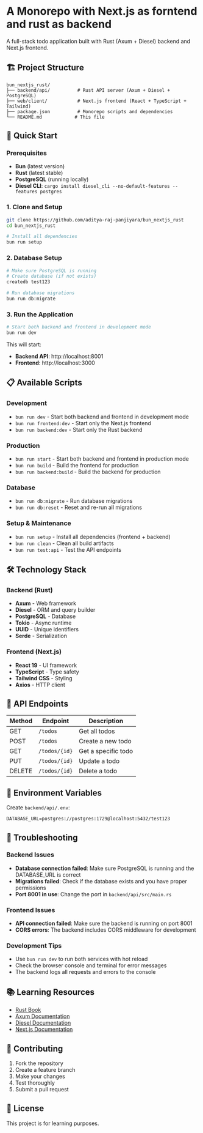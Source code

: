 # A Monorepo with Next.js as forntend and rust as backend

A full-stack todo application built with Rust (Axum + Diesel) backend and Next.js frontend.

## 🏗️ Project Structure

```
bun_nextjs_rust/
├── backend/api/          # Rust API server (Axum + Diesel + PostgreSQL)
├── web/client/           # Next.js frontend (React + TypeScript + Tailwind)
├── package.json          # Monorepo scripts and dependencies
└── README.md            # This file
```

## 🚀 Quick Start

### Prerequisites

- **Bun** (latest version)
- **Rust** (latest stable)
- **PostgreSQL** (running locally)
- **Diesel CLI**: `cargo install diesel_cli --no-default-features --features postgres`

### 1. Clone and Setup

```bash
git clone https://github.com/aditya-raj-panjiyara/bun_nextjs_rust
cd bun_nextjs_rust

# Install all dependencies
bun run setup
```

### 2. Database Setup

```bash
# Make sure PostgreSQL is running
# Create database (if not exists)
createdb test123

# Run database migrations
bun run db:migrate
```

### 3. Run the Application

```bash
# Start both backend and frontend in development mode
bun run dev
```

This will start:

- **Backend API**: http://localhost:8001
- **Frontend**: http://localhost:3000

## 📋 Available Scripts

### Development

- `bun run dev` - Start both backend and frontend in development mode
- `bun run frontend:dev` - Start only the Next.js frontend
- `bun run backend:dev` - Start only the Rust backend

### Production

- `bun run start` - Start both backend and frontend in production mode
- `bun run build` - Build the frontend for production
- `bun run backend:build` - Build the backend for production

### Database

- `bun run db:migrate` - Run database migrations
- `bun run db:reset` - Reset and re-run all migrations

### Setup & Maintenance

- `bun run setup` - Install all dependencies (frontend + backend)
- `bun run clean` - Clean all build artifacts
- `bun run test:api` - Test the API endpoints

## 🛠️ Technology Stack

### Backend (Rust)

- **Axum** - Web framework
- **Diesel** - ORM and query builder
- **PostgreSQL** - Database
- **Tokio** - Async runtime
- **UUID** - Unique identifiers
- **Serde** - Serialization

### Frontend (Next.js)

- **React 19** - UI framework
- **TypeScript** - Type safety
- **Tailwind CSS** - Styling
- **Axios** - HTTP client

## 🔧 API Endpoints

| Method | Endpoint      | Description         |
| ------ | ------------- | ------------------- |
| GET    | `/todos`      | Get all todos       |
| POST   | `/todos`      | Create a new todo   |
| GET    | `/todos/{id}` | Get a specific todo |
| PUT    | `/todos/{id}` | Update a todo       |
| DELETE | `/todos/{id}` | Delete a todo       |

## 📝 Environment Variables

Create `backend/api/.env`:

```env
DATABASE_URL=postgres://postgres:1729@localhost:5432/test123
```

## 🐛 Troubleshooting

### Backend Issues

- **Database connection failed**: Make sure PostgreSQL is running and the DATABASE_URL is correct
- **Migrations failed**: Check if the database exists and you have proper permissions
- **Port 8001 in use**: Change the port in `backend/api/src/main.rs`

### Frontend Issues

- **API connection failed**: Make sure the backend is running on port 8001
- **CORS errors**: The backend includes CORS middleware for development

### Development Tips

- Use `bun run dev` to run both services with hot reload
- Check the browser console and terminal for error messages
- The backend logs all requests and errors to the console


## 📚 Learning Resources

- [Rust Book](https://doc.rust-lang.org/book/)
- [Axum Documentation](https://docs.rs/axum/latest/axum/)
- [Diesel Documentation](https://diesel.rs/)
- [Next.js Documentation](https://nextjs.org/docs)

## 🤝 Contributing

1. Fork the repository
2. Create a feature branch
3. Make your changes
4. Test thoroughly
5. Submit a pull request

## 📄 License

This project is for learning purposes.
